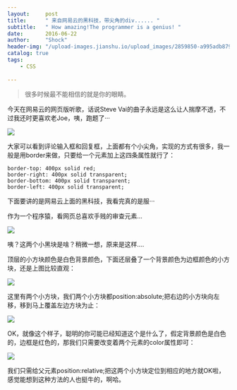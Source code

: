 ```yaml
---
layout:     post
title:      " 来自网易云的黑科技，带尖角的div...... "
subtitle:   " How amazing!The programmer is a genius! "
date:       2016-06-22
author:     "Shock"
header-img: "/upload-images.jianshu.io/upload_images/2859850-a995adb879946d2d.jpg?imageMogr2/auto-orient/strip%7CimageView2/2/w/1240"
catalog: true
tags:
    - CSS
    
---
```


> 很多时候最不能相信的就是你的眼睛。

今天在网易云的网页版听歌，话说Steve Vai的曲子永远是这么让人揣摩不透，不过我还时更喜欢老Joe，咦，跑题了···

![](http://images2015.cnblogs.com/blog/929120/201606/929120-20160622141525235-1632127211.png)

大家可以看到评论输入框和回复框，上面都有个小尖角，实现的方式有很多，我一般是用border来做，只要给一个元素加上这四条属性就行了：

```
border-top: 400px solid red;
border-right: 400px solid transparent;
border-bottom: 400px solid transparent;
border-left: 400px solid transparent;
```

下面要讲的是网易云上面的黑科技，我看完真的是服···

作为一个程序猿，看网页总喜欢手贱的审查元素...

![](http://images2015.cnblogs.com/blog/929120/201606/929120-20160622142259547-420713142.png)

咦？这两个小黑块是啥？稍微一想，原来是这样....

顶层的小方块颜色是白色背景颜色，下面还层叠了一个背景颜色为边框颜色的小方块，还是上图比较直观：

![](http://images2015.cnblogs.com/blog/929120/201606/929120-20160622145114469-397586137.png)

这里有两个小方块，我们两个小方块都position:absolute;把右边的小方块向左移，移到马上覆盖左边方块为止：

![](http://images2015.cnblogs.com/blog/929120/201606/929120-20160622145402953-873575.png)

OK，就像这个样子，聪明的你可能已经知道这个是什么了，假定背景颜色是白色的，边框是红色的，那我们只需要改变着两个元素的color属性即可：

![](http://upload-images.jianshu.io/upload_images/2859850-aae2fc70b22d91c5.png?imageMogr2/auto-orient/strip%7CimageView2/2/w/1240)

我们只需给父元素position:relative;把这两个小方块定位到相应的地方就OK啦，感觉能想到这种方法的人也挺牛的，啊哈。
